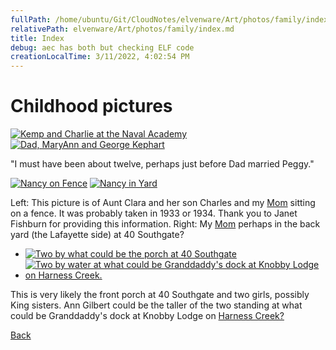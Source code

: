 ```yaml
---
fullPath: /home/ubuntu/Git/CloudNotes/elvenware/Art/photos/family/index.md
relativePath: elvenware/Art/photos/family/index.md
title: Index
debug: aec has both but checking ELF code
creationLocalTime: 3/11/2022, 4:02:54 PM
---
```


<!-- toc -->
<!-- tocstop -->

<div id="container">

Childhood pictures
==================

<div>

[![Kemp and Charlie at the Naval Academy](https://s3.amazonaws.com/s3bucket01.elvenware.com/elf-photos/Family/croppedcharliekemp.jpg)](https://s3.amazonaws.com/s3bucket01.elvenware.com/elf-photos/Family/croppedcharliekemp.jpg)
[![Dad, MaryAnn and George Kephart](https://s3.amazonaws.com/s3bucket01.elvenware.com/elf-photos/Family/KephartDadZoom.png)](https://s3.amazonaws.com/s3bucket01.elvenware.com/elf-photos/Family/KephartDadZoom.png)

</div>

"I must have been about twelve, perhaps just before Dad married Peggy."

<div>

[![Nancy on Fence](https://s3.amazonaws.com/s3bucket01.elvenware.com/elf-photos/Family/Nancy01.png)](https://s3.amazonaws.com/s3bucket01.elvenware.com/elf-photos/Family/Nancy01.png)
[![Nancy in Yard](https://s3.amazonaws.com/s3bucket01.elvenware.com/elf-photos/Family/Nancy02.png)](https://s3.amazonaws.com/s3bucket01.elvenware.com/elf-photos/Family/Nancy02.png)

</div>

Left: This picture is of Aunt Clara and her son Charles and my
[Mom](../1958_08_19_Mom/Mom.html) sitting on a fence. It was probably
taken in 1933 or 1934. Thank you to Janet Fishburn for providing this
information. Right: My [Mom](../1958_08_19_Mom/Mom.html) perhaps in the
back yard (the Lafayette side) at 40 Southgate?

<div>

- [![Two by what could be the porch at 40 Southgate](https://s3.amazonaws.com/s3bucket01.elvenware.com/elf-photos/Family/Unknown01.png)](Unknown01.png)
- [![Two by water at what could be Granddaddy's dock at Knobby Lodge on Harness Creek.](https://s3.amazonaws.com/s3bucket01.elvenware.com/elf-photos/Family/Unknown02.png)](https://s3.amazonaws.com/s3bucket01.elvenware.com/elf-photos/Family/Unknown02.png)

</div>

This is very likely the front porch at 40 Southgate and two girls,
possibly King sisters. Ann Gilbert could be the taller of the two
standing at what could be Granddaddy's dock at Knobby Lodge on [Harness
Creek?](http://bit.ly/qYrPSZ)

[Back](../index_photos.html)

</div>
